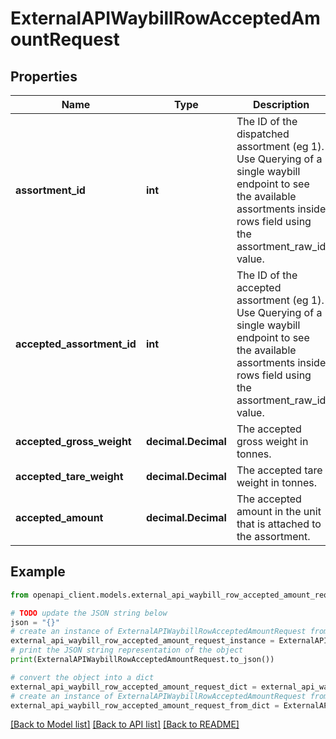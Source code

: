 # ExternalAPIWaybillRowAcceptedAmountRequest


## Properties

Name | Type | Description | Notes
------------ | ------------- | ------------- | -------------
**assortment_id** | **int** | The ID of the dispatched assortment (eg 1). Use Querying of a single waybill endpoint to see the available assortments inside rows field using the assortment_raw_id value. | 
**accepted_assortment_id** | **int** | The ID of the accepted assortment (eg 1). Use Querying of a single waybill endpoint to see the available assortments inside rows field using the assortment_raw_id value. | [optional] 
**accepted_gross_weight** | **decimal.Decimal** | The accepted gross weight in tonnes. | [optional] 
**accepted_tare_weight** | **decimal.Decimal** | The accepted tare weight in tonnes. | [optional] 
**accepted_amount** | **decimal.Decimal** | The accepted amount in the unit that is attached to the assortment. | [optional] 

## Example

```python
from openapi_client.models.external_api_waybill_row_accepted_amount_request import ExternalAPIWaybillRowAcceptedAmountRequest

# TODO update the JSON string below
json = "{}"
# create an instance of ExternalAPIWaybillRowAcceptedAmountRequest from a JSON string
external_api_waybill_row_accepted_amount_request_instance = ExternalAPIWaybillRowAcceptedAmountRequest.from_json(json)
# print the JSON string representation of the object
print(ExternalAPIWaybillRowAcceptedAmountRequest.to_json())

# convert the object into a dict
external_api_waybill_row_accepted_amount_request_dict = external_api_waybill_row_accepted_amount_request_instance.to_dict()
# create an instance of ExternalAPIWaybillRowAcceptedAmountRequest from a dict
external_api_waybill_row_accepted_amount_request_from_dict = ExternalAPIWaybillRowAcceptedAmountRequest.from_dict(external_api_waybill_row_accepted_amount_request_dict)
```
[[Back to Model list]](../README.md#documentation-for-models) [[Back to API list]](../README.md#documentation-for-api-endpoints) [[Back to README]](../README.md)



